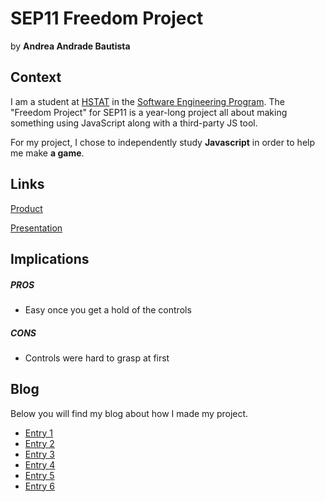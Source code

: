 # SEP11 Freedom Project
by **Andrea Andrade Bautista**

## Context
I am a student at [HSTAT](https://www.hstat.org/) in the [Software Engineering Program](https://hstatsep.github.io/). The "Freedom Project" for SEP11 is a year-long project all about making something using JavaScript along with a third-party JS tool.

For my project, I chose to independently study **Javascript** in order to help me make **a game**.

## Links

[Product](https://andreaa1512.github.io/sep11-freedom-project/project/code-2.html)

[Presentation](https://docs.google.com/presentation/d/1NL-E6WJUYPk-hdVG1QWFImzr_szR21dpzgrk8o9fu04/edit#slide=id.g2e09f9be21c_0_26)

## Implications
##### PROS
* Easy once you get a hold of the controls
##### CONS
* Controls were hard to grasp at first


## Blog
Below you will find my blog about how I made my project.

* [Entry 1](blog/entry01.md)
* [Entry 2](blog/entry02.md)
* [Entry 3](blog/entry03.md)
* [Entry 4](blog/entry04.md)
* [Entry 5](blog/entry05.md)
* [Entry 6](blog/entry06.md)
